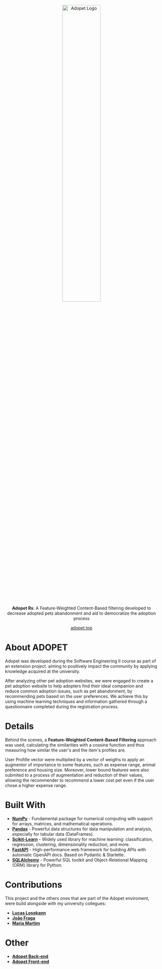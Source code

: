 <div align="center">
  <img 
    src="https://github.com/user-attachments/assets/705f8332-ed9e-48d9-9126-56a733c19a29" 
    alt="Adopet Logo" 
    style="width: 50%; height: auto; margin-bottom: 10px;" 
  />
  <p style="max-width: 600px;">
    <b>Adopet Rs</b>: A Feature-Weighted Content-Based filtering developed to decrease adopted pets abandonment and aid to democratize the adoption process
  </p>
  <a href="adopet.top">
    adopet.top
  </a>
</div>

# About ADOPET

Adopet was developed during the Software Engineering II course as part of an extension project. aiming to positively impact the community by applying knowledge acquired at the university. </br>

After analyzing other pet adoption websites, we were engaged to create a pet adoption website to help adopters find their ideal companion and reduce common adoption issues, such as pet abandonment, by recommending pets based on the user preferences.
We achieve this by using machine learning techniques and information gathered through a questionnaire completed during the registration process. 

# Details

Behind the scenes, a **Feature-Weighted Content-Based Filtering** approach was used, calculating the similarities with a cossine function and thus measuring how similar the user's and the item's profiles are. </br>

User Profille vector were multiplied by a vector of weigths to apply an augmentor of importance to some features, such as expense range, animal preference and housing size. Moreover, lower bound features were also submited to a process of augmentation and reduction of their values, allowing the recommender to recommend a lower cost pet even if the user chose a higher expense range. 

# Built With
- [**NumPy**](https://numpy.org/doc/) - Fundamental package for numerical computing with support for arrays, matrices, and mathematical operations.
- [**Pandas**](https://pandas.pydata.org/docs/) - Powerful data structures for data manipulation and analysis, especially for tabular data (DataFrames).
- [**Scikit-Learn**](https://scikit-learn.org/) - Widely used library for machine learning: classification, regression, clustering, dimensionality reduction, and more.
- [**FastAPI**](https://fastapi.tiangolo.com/) - High-performance web framework for building APIs with automatic OpenAPI docs. Based on Pydantic & Starlette.
- [**SQLAlchemy**](https://docs.sqlalchemy.org/) - Powerful SQL toolkit and Object-Relational Mapping (ORM) library for Python.

# Contributions

This project and the others ones that are part of the Adopet enviroment, were build alongside with my university collegues:
- [**Lucas Losekann**](https://github.com/lucaslosekann)
- [**João Fraga**](https://github.com/joaopedrofraga)
- [**Maria Martim**](https://github.com/MariaMartim)

# Other
- [**Adopet Back-end**](https://github.com/lucaslosekann/adopet-backend)
- [**Adopet Front-end**](https://github.com/lucaslosekann/adopet-frontend)



